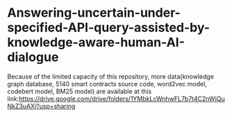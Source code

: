 # Answering-uncertain-under-specified-API-query-assisted-by-knowledge-aware-human-AI-dialogue
Because of the limited capacity of this repository, more data(knowledge graph database, 5140 smart contracts source code, word2vec model, codebert model, BM25 model) are available at this link:https://drive.google.com/drive/folders/1YMbkLcWnhwFL7b7t4C2nWjQuNkZ3uAXj?usp=sharing
